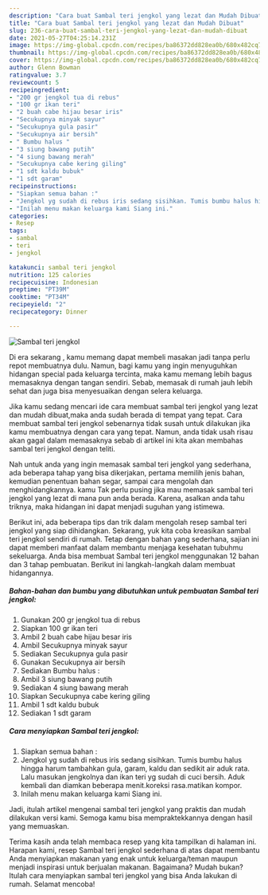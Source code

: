 ```yaml
---
description: "Cara buat Sambal teri jengkol yang lezat dan Mudah Dibuat"
title: "Cara buat Sambal teri jengkol yang lezat dan Mudah Dibuat"
slug: 236-cara-buat-sambal-teri-jengkol-yang-lezat-dan-mudah-dibuat
date: 2021-05-27T04:25:14.231Z
image: https://img-global.cpcdn.com/recipes/ba86372dd828ea0b/680x482cq70/sambal-teri-jengkol-foto-resep-utama.jpg
thumbnail: https://img-global.cpcdn.com/recipes/ba86372dd828ea0b/680x482cq70/sambal-teri-jengkol-foto-resep-utama.jpg
cover: https://img-global.cpcdn.com/recipes/ba86372dd828ea0b/680x482cq70/sambal-teri-jengkol-foto-resep-utama.jpg
author: Glenn Bowman
ratingvalue: 3.7
reviewcount: 5
recipeingredient:
- "200 gr jengkol tua di rebus"
- "100 gr ikan teri"
- "2 buah cabe hijau besar iris"
- "Secukupnya minyak sayur"
- "Secukupnya gula pasir"
- "Secukupnya air bersih"
- " Bumbu halus "
- "3 siung bawang putih"
- "4 siung bawang merah"
- "Secukupnya cabe kering giling"
- "1 sdt kaldu bubuk"
- "1 sdt garam"
recipeinstructions:
- "Siapkan semua bahan :"
- "Jengkol yg sudah di rebus iris sedang sisihkan. Tumis bumbu halus hingga harum tambahkan gula, garam, kaldu dan sedikit air aduk rata. Lalu masukan jengkolnya dan ikan teri yg sudah di cuci bersih. Aduk kembali dan diamkan beberapa menit.koreksi rasa.matikan kompor."
- "Inilah menu makan keluarga kami Siang ini."
categories:
- Resep
tags:
- sambal
- teri
- jengkol

katakunci: sambal teri jengkol 
nutrition: 125 calories
recipecuisine: Indonesian
preptime: "PT39M"
cooktime: "PT34M"
recipeyield: "2"
recipecategory: Dinner

---
```



![Sambal teri jengkol](https://img-global.cpcdn.com/recipes/ba86372dd828ea0b/680x482cq70/sambal-teri-jengkol-foto-resep-utama.jpg)

Di era  sekarang , kamu memang dapat membeli masakan jadi tanpa perlu repot membuatnya dulu. Namun, bagi kamu yang ingin menyuguhkan hidangan special pada keluarga tercinta, maka kamu memang lebih bagus memasaknya dengan tangan sendiri. Sebab, memasak di rumah jauh lebih sehat dan juga bisa menyesuaikan dengan selera keluarga.

Jika kamu sedang mencari ide cara membuat sambal teri jengkol yang lezat dan mudah dibuat,maka anda sudah berada di tempat yang tepat. Cara membuat sambal teri jengkol  sebenarnya tidak susah untuk dilakukan jika kamu membuatnya dengan cara yang tepat. Namun, anda tidak usah risau akan gagal dalam memasaknya 
sebab di artikel ini kita akan membahas sambal teri jengkol dengan teliti.  



Nah untuk anda yang ingin memasak sambal teri jengkol yang sederhana, ada beberapa tahap yang bisa dikerjakan, pertama memilih jenis bahan, kemudian penentuan bahan segar, sampai cara mengolah dan menghidangkannya. kamu Tak perlu pusing jika mau memasak sambal teri jengkol yang lezat di mana pun anda berada. Karena, asalkan anda  tahu triknya, maka hidangan ini dapat menjadi suguhan yang istimewa.

Berikut ini, ada beberapa tips dan trik dalam mengolah resep sambal teri jengkol yang siap dihidangkan. Sekarang, yuk kita coba kreasikan sambal teri jengkol sendiri di rumah. Tetap dengan bahan yang sederhana, sajian ini dapat memberi manfaat dalam membantu menjaga kesehatan tubuhmu sekeluarga. Anda bisa membuat Sambal teri jengkol menggunakan 12 bahan dan 3 tahap pembuatan. Berikut ini langkah-langkah dalam membuat hidangannya.

<!--inarticleads1-->

##### Bahan-bahan dan bumbu yang dibutuhkan untuk pembuatan Sambal teri jengkol:

1. Gunakan 200 gr jengkol tua di rebus
1. Siapkan 100 gr ikan teri
1. Ambil 2 buah cabe hijau besar iris
1. Ambil Secukupnya minyak sayur
1. Sediakan Secukupnya gula pasir
1. Gunakan Secukupnya air bersih
1. Sediakan  Bumbu halus :
1. Ambil 3 siung bawang putih
1. Sediakan 4 siung bawang merah
1. Siapkan Secukupnya cabe kering giling
1. Ambil 1 sdt kaldu bubuk
1. Sediakan 1 sdt garam




<!--inarticleads2-->

##### Cara menyiapkan Sambal teri jengkol:

1. Siapkan semua bahan :
1. Jengkol yg sudah di rebus iris sedang sisihkan. Tumis bumbu halus hingga harum tambahkan gula, garam, kaldu dan sedikit air aduk rata. Lalu masukan jengkolnya dan ikan teri yg sudah di cuci bersih. Aduk kembali dan diamkan beberapa menit.koreksi rasa.matikan kompor.
1. Inilah menu makan keluarga kami Siang ini.




Jadi, itulah artikel mengenai  sambal teri jengkol  yang praktis dan mudah dilakukan versi kami. Semoga kamu bisa mempraktekkannya dengan hasil yang memuaskan. 

Terima kasih anda telah membaca resep yang kita tampilkan di halaman ini. Harapan kami, resep  Sambal teri jengkol sederhana di atas dapat membantu Anda menyiapkan makanan yang enak untuk keluarga/teman maupun menjadi inspirasi untuk berjualan makanan. Bagaimana? Mudah bukan? Itulah cara menyiapkan sambal teri jengkol yang bisa Anda lakukan di rumah. Selamat mencoba!

